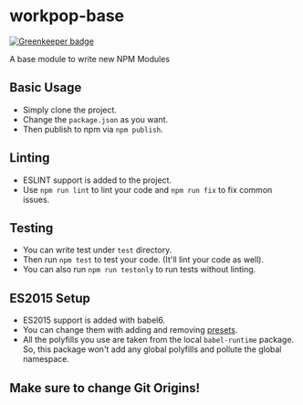 # workpop-base

[![Greenkeeper badge](https://badges.greenkeeper.io/Workpop/graphql-metrics.svg?token=1d22adbab341166dd563f3e035cebfe82e4d22392dad44b43ffb403cf266518c)](https://greenkeeper.io/)

A base module to write new NPM Modules

## Basic Usage

* Simply clone the project.
* Change the `package.json` as you want.
* Then publish to npm via `npm publish`.

## Linting

* ESLINT support is added to the project.
* Use `npm run lint` to lint your code and `npm run fix` to fix common issues.

## Testing

* You can write test under `test` directory.
* Then run `npm test` to test your code. (It'll lint your code as well).
* You can also run `npm run testonly` to run tests without linting.

## ES2015 Setup

* ES2015 support is added with babel6.
* You can change them with adding and removing [presets](http://jamesknelson.com/the-six-things-you-need-to-know-about-babel-6/).
* All the polyfills you use are taken from the local `babel-runtime` package. So, this package won't add any global polyfills and pollute the global namespace.

## Make sure to change Git Origins!
